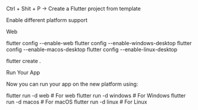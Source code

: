 


Ctrl + Shit + P    ->     Create a Flutter project from template


Enable different platform support

Web

flutter config --enable-web
flutter config --enable-windows-desktop
flutter config --enable-macos-desktop
flutter config --enable-linux-desktop


flutter create .

Run Your App

Now you can run your app on the new platform using:

flutter run -d web  # For web
flutter run -d windows  # For Windows
flutter run -d macos  # For macOS
flutter run -d linux  # For Linux
